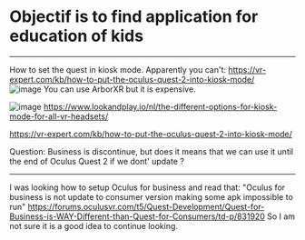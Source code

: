 # Objectif is to find application for education of kids



---------

How to set the quest in kiosk mode.
Apparently you can't:
https://vr-expert.com/kb/how-to-put-the-oculus-quest-2-into-kiosk-mode/  
![image](https://user-images.githubusercontent.com/120555049/208630645-2bb7006b-5eb9-40c1-9b16-9a0ca52e419d.png) 
You can use ArborXR but it is expensive.

![image](https://user-images.githubusercontent.com/120555049/208634799-c26bfae5-4f2f-4a5f-ba82-f8c7dd6a0112.png)
https://www.lookandplay.io/nl/the-different-options-for-kiosk-mode-for-all-vr-headsets/

https://vr-expert.com/kb/how-to-put-the-oculus-quest-2-into-kiosk-mode/

Question: Business is discontinue, but does it means that we can use it until the end of Oculus Quest 2 if we dont' update ?


-------------

I was looking how to setup Oculus for business and read that:
"Oculus for business is not update to consumer version making some apk impossible to run"
https://forums.oculusvr.com/t5/Quest-Development/Quest-for-Business-is-WAY-Different-than-Quest-for-Consumers/td-p/831920
So I am not sure it is a good idea to continue looking. 
